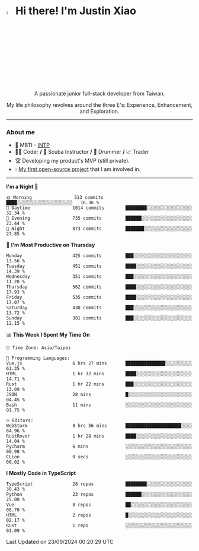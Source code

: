 # <img src="https://media.giphy.com/media/hvRJCLFzcasrR4ia7z/giphy.gif" width="5%">Hi there! I'm Justin Xiao
<p align="center">A passionate junior full-stack developer from Taiwan.  </p>
<p align="center">My life philosophy revolves around the three E's: Experience, Enhancement, and Exploration.</p>

---
### About me
- 👀 MBTI - [INTP](https://www.16personalities.com/intp-personality)
- 👨‍💻 Coder **/** 🤿 Scuba Instructor **/** 🥁 Drummer **/** 📈 Trader
- 🏆 Developing my product's MVP (still private).
- 💧 [My first open-source project](https://github.com/Game-as-a-Service/Game-Lobby-Web) that I am involved in.

---
<!--START_SECTION:waka-->
**I'm a Night 🦉** 

```text
🌞 Morning                513 commits         ████░░░░░░░░░░░░░░░░░░░░░   16.36 % 
🌆 Daytime                1014 commits        ████████░░░░░░░░░░░░░░░░░   32.34 % 
🌃 Evening                735 commits         ██████░░░░░░░░░░░░░░░░░░░   23.44 % 
🌙 Night                  873 commits         ███████░░░░░░░░░░░░░░░░░░   27.85 % 
```
📅 **I'm Most Productive on Thursday** 

```text
Monday                   425 commits         ███░░░░░░░░░░░░░░░░░░░░░░   13.56 % 
Tuesday                  451 commits         ████░░░░░░░░░░░░░░░░░░░░░   14.39 % 
Wednesday                351 commits         ███░░░░░░░░░░░░░░░░░░░░░░   11.20 % 
Thursday                 562 commits         ████░░░░░░░░░░░░░░░░░░░░░   17.93 % 
Friday                   535 commits         ████░░░░░░░░░░░░░░░░░░░░░   17.07 % 
Saturday                 430 commits         ███░░░░░░░░░░░░░░░░░░░░░░   13.72 % 
Sunday                   381 commits         ███░░░░░░░░░░░░░░░░░░░░░░   12.15 % 
```


📊 **This Week I Spent My Time On** 

```text
🕑︎ Time Zone: Asia/Taipei

💬 Programming Languages: 
Vue.js                   6 hrs 27 mins       ███████████████░░░░░░░░░░   61.35 % 
HTML                     1 hr 32 mins        ████░░░░░░░░░░░░░░░░░░░░░   14.71 % 
Rust                     1 hr 22 mins        ███░░░░░░░░░░░░░░░░░░░░░░   13.09 % 
JSON                     28 mins             █░░░░░░░░░░░░░░░░░░░░░░░░   04.45 % 
Bash                     11 mins             ░░░░░░░░░░░░░░░░░░░░░░░░░   01.75 % 

🔥 Editors: 
WebStorm                 8 hrs 56 mins       █████████████████████░░░░   84.96 % 
RustRover                1 hr 28 mins        ████░░░░░░░░░░░░░░░░░░░░░   14.04 % 
PyCharm                  6 mins              ░░░░░░░░░░░░░░░░░░░░░░░░░   00.98 % 
CLion                    0 secs              ░░░░░░░░░░░░░░░░░░░░░░░░░   00.02 % 
```

**I Mostly Code in TypeScript** 

```text
TypeScript               28 repos            ████████░░░░░░░░░░░░░░░░░   30.43 % 
Python                   23 repos            ██████░░░░░░░░░░░░░░░░░░░   25.00 % 
Vue                      8 repos             ██░░░░░░░░░░░░░░░░░░░░░░░   08.70 % 
HTML                     2 repos             █░░░░░░░░░░░░░░░░░░░░░░░░   02.17 % 
Rust                     1 repo              ░░░░░░░░░░░░░░░░░░░░░░░░░   01.09 % 
```




 Last Updated on 23/09/2024 00:20:29 UTC
<!--END_SECTION:waka-->
